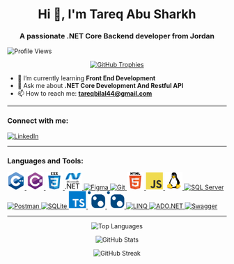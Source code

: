 <h1 align="center">Hi 👋, I'm Tareq Abu Sharkh</h1>
<h3 align="center">A passionate .NET Core Backend developer from Jordan</h3>

<p align="left">
  <img src="https://komarev.com/ghpvc/?username=tareq-bilal&label=Profile%20views&color=brightgreen&style=flat-square" alt="Profile Views" />
</p>

<p align="center">
  <a href="https://github.com/ryo-ma/github-profile-trophy">
    <img src="https://github-profile-trophy.vercel.app/?username=tareq-bilal&theme=dracula&no-frame=true&row=1&column=7" alt="GitHub Trophies" />
  </a>
</p>

- 🌱 I’m currently learning **Front End Development**  
- 💬 Ask me about **.NET Core Development And Restful API**  
- 📫 How to reach me: **tareqbilal44@gmail.com**

---

<h3 align="left">Connect with me:</h3>
<p align="left">
  <a href="https://linkedin.com/in/tareq-abu-sharkh" target="_blank">
    <img src="https://raw.githubusercontent.com/rahuldkjain/github-profile-readme-generator/master/src/images/icons/Social/linked-in-alt.svg" alt="LinkedIn" height="30" width="40" />
  </a>
</p>

---

<h3 align="left">Languages and Tools:</h3>
<p align="left">
  <a href="https://www.w3schools.com/cpp/" target="_blank" rel="noreferrer">
    <img src="https://raw.githubusercontent.com/devicons/devicon/master/icons/cplusplus/cplusplus-original.svg" alt="C++" width="40" height="40" />
  </a>
  <a href="https://www.w3schools.com/cs/" target="_blank" rel="noreferrer">
    <img src="https://raw.githubusercontent.com/devicons/devicon/master/icons/csharp/csharp-original.svg" alt="C#" width="40" height="40" />
  </a>
  <a href="https://www.w3schools.com/css/" target="_blank" rel="noreferrer">
    <img src="https://raw.githubusercontent.com/devicons/devicon/master/icons/css3/css3-original-wordmark.svg" alt="CSS3" width="40" height="40" />
  </a>
  <a href="https://dotnet.microsoft.com/" target="_blank" rel="noreferrer">
    <img src="https://raw.githubusercontent.com/devicons/devicon/master/icons/dot-net/dot-net-original-wordmark.svg" alt=".NET" width="40" height="40" />
  </a>
  <a href="https://www.figma.com/" target="_blank" rel="noreferrer">
    <img src="https://www.vectorlogo.zone/logos/figma/figma-icon.svg" alt="Figma" width="40" height="40" />
  </a>
  <a href="https://git-scm.com/" target="_blank" rel="noreferrer">
    <img src="https://www.vectorlogo.zone/logos/git-scm/git-scm-icon.svg" alt="Git" width="40" height="40" />
  </a>
  <a href="https://www.w3.org/html/" target="_blank" rel="noreferrer">
    <img src="https://raw.githubusercontent.com/devicons/devicon/master/icons/html5/html5-original-wordmark.svg" alt="HTML5" width="40" height="40" />
  </a>
  <a href="https://developer.mozilla.org/en-US/docs/Web/JavaScript" target="_blank" rel="noreferrer">
    <img src="https://raw.githubusercontent.com/devicons/devicon/master/icons/javascript/javascript-original.svg" alt="JavaScript" width="40" height="40" />
  </a>
  <a href="https://www.linux.org/" target="_blank" rel="noreferrer">
    <img src="https://raw.githubusercontent.com/devicons/devicon/master/icons/linux/linux-original.svg" alt="Linux" width="40" height="40" />
  </a>
  <a href="https://www.microsoft.com/en-us/sql-server" target="_blank" rel="noreferrer">
    <img src="https://www.svgrepo.com/show/303229/microsoft-sql-server-logo.svg" alt="SQL Server" width="40" height="40" />
  </a>
  <a href="https://postman.com" target="_blank" rel="noreferrer">
    <img src="https://www.vectorlogo.zone/logos/getpostman/getpostman-icon.svg" alt="Postman" width="40" height="40" />
  </a>
  <a href="https://www.sqlite.org/" target="_blank" rel="noreferrer">
    <img src="https://www.vectorlogo.zone/logos/sqlite/sqlite-icon.svg" alt="SQLite" width="40" height="40" />
  </a>
  <a href="https://www.typescriptlang.org/" target="_blank" rel="noreferrer">
    <img src="https://raw.githubusercontent.com/devicons/devicon/master/icons/typescript/typescript-original.svg" alt="TypeScript" width="40" height="40" />
  </a>
  <a href="https://learn.microsoft.com/en-us/ef/" target="_blank" rel="noreferrer">
    <img src="https://raw.githubusercontent.com/devicons/devicon/master/icons/nuget/nuget-original.svg" alt="Entity Framework Core" width="40" height="40" />
  </a>
  <a href="https://learn.microsoft.com/en-us/ef/" target="_blank" rel="noreferrer">
    <img src="https://raw.githubusercontent.com/devicons/devicon/master/icons/nuget/nuget-original.svg" alt="Entity Framework Core" width="40" height="40" />
  </a>
  <a href="https://learn.microsoft.com/en-us/dotnet/csharp/programming-guide/concepts/linq/" target="_blank" rel="noreferrer">
    <img src="https://raw.githubusercontent.com/tareq-sharkh/icons/main/linq-logo.svg" alt="LINQ" width="40" height="40" />
  </a>
  <a href="https://learn.microsoft.com/en-us/dotnet/framework/data/adonet/" target="_blank" rel="noreferrer">
    <img src="https://raw.githubusercontent.com/tareq-sharkh/icons/main/adonet-logo.svg" alt="ADO.NET" width="40" height="40" />
  </a>
  <a href="https://swagger.io/" target="_blank" rel="noreferrer">
    <img src="https://raw.githubusercontent.com/tareq-sharkh/icons/main/swagger-logo.svg" alt="Swagger" width="40" height="40" />
  </a>
</p>

---

<p align="center">
  <img src="https://github-readme-stats.vercel.app/api/top-langs?username=tareq-bilal&show_icons=true&locale=en&layout=compact&theme=github_dark" alt="Top Languages" />
</p>

<p align="center">
  <img src="https://github-readme-stats.vercel.app/api?username=tareq-bilal&show_icons=true&locale=en&theme=github_dark" alt="GitHub Stats" />
</p>

<p align="center">
  <img src="https://github-readme-streak-stats.herokuapp.com/?user=tareq-bilal&theme=github-dark-blue" alt="GitHub Streak" />
</p>
